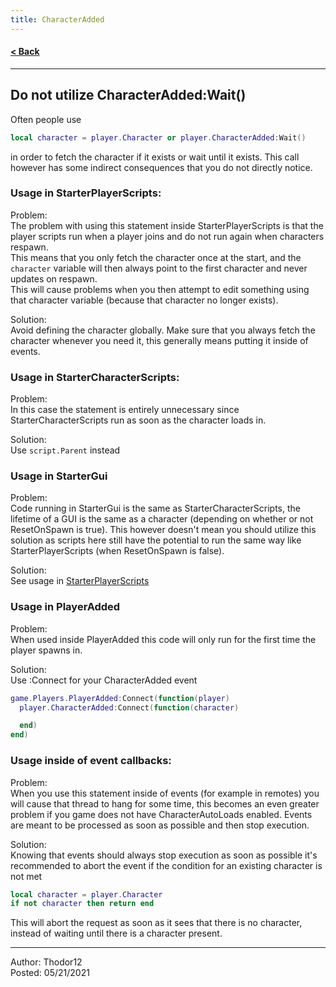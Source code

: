 ```yaml
---
title: CharacterAdded
---
```


#### [< Back](/)

---

## Do not utilize CharacterAdded:Wait()
Often people use
```lua
local character = player.Character or player.CharacterAdded:Wait()
```
in order to fetch the character if it exists or wait until it exists.
This call however has some indirect consequences that you do not directly notice.

### Usage in StarterPlayerScripts:
Problem:  
The problem with using this statement inside StarterPlayerScripts is that the player scripts run when a player joins and do not run again when characters respawn.  
This means that you only fetch the character once at the start, and the `character` variable will then always point to the first character and never updates on respawn.  
This will cause problems when you then attempt to edit something using that character variable (because that character no longer exists).

Solution:  
Avoid defining the character globally. Make sure that you always fetch the character whenever you need it, this generally means putting it inside of events.

### Usage in StarterCharacterScripts:
Problem:  
In this case the statement is entirely unnecessary since StarterCharacterScripts run as soon as the character loads in.

Solution:  
Use `script.Parent` instead

### Usage in StarterGui
Problem:  
Code running in StarterGui is the same as StarterCharacterScripts, the lifetime of a GUI is the same as a character (depending on whether or not ResetOnSpawn is true). This however doesn't mean you should utilize this solution as scripts here still have the potential to run the same way like StarterPlayerScripts (when ResetOnSpawn is false).

Solution:  
See usage in [StarterPlayerScripts](#usage-in-starterplayerscripts)

### Usage in PlayerAdded
Problem:  
When used inside PlayerAdded this code will only run for the first time the player spawns in.

Solution:  
Use :Connect for your CharacterAdded event
```lua
game.Players.PlayerAdded:Connect(function(player)
  player.CharacterAdded:Connect(function(character)

  end)
end)
```

### Usage inside of event callbacks:
Problem:  
When you use this statement inside of events (for example in remotes) you will cause that thread to hang for some time, this becomes an even greater problem if you game does not have CharacterAutoLoads enabled. Events are meant to be processed as soon as possible and then stop execution.

Solution:  
Knowing that events should always stop execution as soon as possible it's recommended to abort the event if the condition for an existing character is not met
```lua
local character = player.Character
if not character then return end
```

This will abort the request as soon as it sees that there is no character, instead of waiting until there is a character present.

---

Author: Thodor12  
Posted: 05/21/2021
